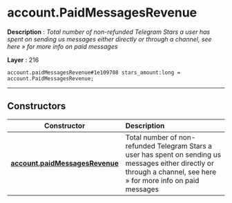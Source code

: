 # account.PaidMessagesRevenue

**Description** : *Total number of non\-refunded Telegram Stars a user has spent on sending us messages either directly or through a channel, see here &raquo; for more info on paid messages*

**Layer** : 216

```tl
account.paidMessagesRevenue#1e109708 stars_amount:long = account.PaidMessagesRevenue;
```

---

## Constructors

| Constructor | Description |
| :---: | :--- |
| [**account.paidMessagesRevenue**](constructor/account.paidMessagesRevenue) | Total number of non-refunded Telegram Stars a user has spent on sending us messages either directly or through a channel, see here » for more info on paid messages |